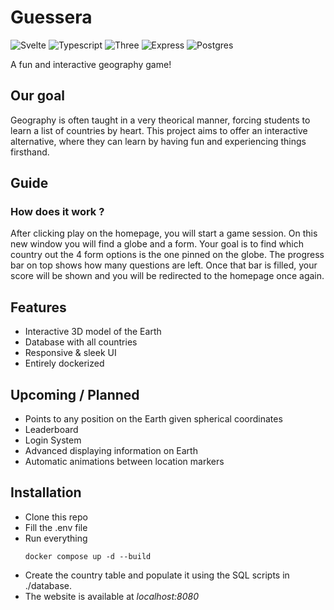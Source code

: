 # Guessera

![Svelte](https://img.shields.io/badge/Svelte-black?style=flat-square&logo=Svelte)
![Typescript](https://img.shields.io/badge/Typescript-black?style=flat-square&logo=Typescript)
![Three](https://img.shields.io/badge/Three-black?style=flat-square&logo=three.js)
![Express](https://img.shields.io/badge/Express-black?style=flat-square&logo=Express)
![Postgres](https://img.shields.io/badge/Postgres-black?style=flat-square&logo=PostgreSQL)

A fun and interactive geography game!

## Our goal

Geography is often taught in a very theorical manner, forcing students to learn a list of countries by heart. This project aims to offer an interactive alternative, where they can learn by having fun and experiencing things firsthand.

## Guide

### How does it work ?

After clicking play on the homepage, you will start a game session. On this new window you will find a globe and a form. Your goal is to find which country out the 4 form options is the one pinned on the globe. The progress bar on top shows how many questions are left. Once that bar is filled, your score will be shown and you will be redirected to the homepage once again.

## Features

- Interactive 3D model of the Earth
- Database with all countries
- Responsive & sleek UI
- Entirely dockerized

## Upcoming / Planned

- Points to any position on the Earth given spherical coordinates
- Leaderboard
- Login System
- Advanced displaying information on Earth
- Automatic animations between location markers

## Installation

- Clone this repo
- Fill the .env file
- Run everything
  ```
  docker compose up -d --build
  ```
- Create the country table and populate it using the SQL scripts in ./database.
- The website is   available at _localhost:8080_